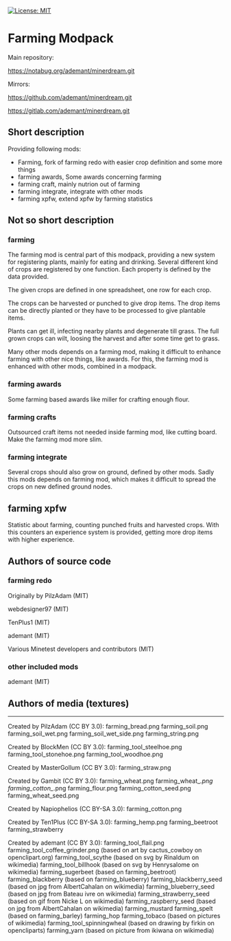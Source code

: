 [![License: MIT](https://img.shields.io/badge/License-MIT-yellow.svg)](https://opensource.org/licenses/MIT)
# Farming Modpack

Main repository:

https://notabug.org/ademant/minerdream.git

Mirrors:

https://github.com/ademant/minerdream.git

https://gitlab.com/ademant/minerdream.git

## Short description
Providing following mods:
- Farming, fork of farming redo with easier crop definition and some more things
- farming awards, Some awards concerning farming
- farming craft, mainly nutrion out of farming
- farming integrate, integrate with other mods
- farming xpfw, extend xpfw by farming statistics

## Not so short description
### farming
The farming mod is central part of this modpack, providing a new system for registering plants, mainly for eating and drinking.
Several different kind of crops are registered by one function. Each property is defined by the data provided.

The given crops are defined in one spreadsheet, one row for each crop.

The crops can be harvested or punched to give drop items. The drop items can be directly planted or they have to be processed to give plantable items.

Plants can get ill, infecting nearby plants and degenerate till grass. The full grown crops can wilt, loosing the harvest and after some time get to grass.

Many other mods depends on a farming mod, making it difficult to enhance farming with other nice things, like awards. For this, the farming mod is enhanced with other mods, combined in a modpack.

### farming awards
Some farming based awards like miller for crafting enough flour.

### farming crafts
Outsourced craft items not needed inside farming mod, like cutting board. Make the farming mod more slim.

### farming integrate
Several crops should also grow on ground, defined by other mods. Sadly this mods depends on farming mod, which makes it difficult to spread the crops on new defined ground nodes.

## farming xpfw
Statistic about farming, counting punched fruits and harvested crops. With this counters an experience system is provided, getting more drop items with higher experience.

## Authors of source code
### farming redo

Originally by PilzAdam (MIT)

webdesigner97 (MIT)

TenPlus1 (MIT)

ademant (MIT)

Various Minetest developers and contributors (MIT)

### other included mods
ademant (MIT)

## Authors of media (textures)
---------------------------
Created by PilzAdam (CC BY 3.0):
  farming_bread.png
  farming_soil.png
  farming_soil_wet.png
  farming_soil_wet_side.png
  farming_string.png

Created by BlockMen (CC BY 3.0):
  farming_tool_steelhoe.png
  farming_tool_stonehoe.png
  farming_tool_woodhoe.png

Created by MasterGollum (CC BY 3.0):
  farming_straw.png

Created by Gambit (CC BY 3.0):
  farming_wheat.png
  farming_wheat_*.png
  farming_cotton_*.png
  farming_flour.png
  farming_cotton_seed.png
  farming_wheat_seed.png

Created by Napiophelios (CC BY-SA 3.0):
  farming_cotton.png

Created by Ten1Plus (CC BY-SA 3.0):
  farming_hemp.png
  farming_beetroot
  farming_strawberry
  
Created by ademant (CC BY 3.0):
  farming_tool_flail.png
  farming_tool_coffee_grinder.png (based on art by cactus_cowboy on openclipart.org)
  farming_tool_scythe (based on svg by Rinaldum on wikimedia)
  farming_tool_billhook (based on svg by Henrysalome on wikimedia)
  farming_sugerbeet (based on farming_beetroot)
  farming_blackberry (based on farming_blueberry)
  farming_blackberry_seed (based on jpg from AlbertCahalan on wikimedia)
  farming_blueberry_seed (based on jpg from Bateau ivre on wikimedia)
  farming_strawberry_seed (based on gif from Nicke L on wikimedia)
  farming_raspberry_seed (based on jpg from AlbertCahalan on wikimedia)
  farming_mustard
  farming_spelt (based on farming_barley)
  farming_hop
  farming_tobaco (based on pictures of wikimedia)
  farming_tool_spinningwheal (based on drawing by firkin on opencliparts)
  farming_yarn (based on picture from ikiwana on wikimedia)
